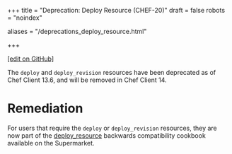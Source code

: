 +++
title = "Deprecation: Deploy Resource (CHEF-20)"
draft = false
robots = "noindex"


aliases = "/deprecations_deploy_resource.html"


  
    
    
    
    
+++    

[\[edit on GitHub\]](https://github.com/chef/chef-web-docs/blob/master/content/deprecations_deploy_resource.md)



The `deploy` and `deploy_revision` resources have been deprecated as of
Chef Client 13.6, and will be removed in Chef Client 14.

Remediation
===========

For users that require the `deploy` or `deploy_revision` resources, they
are now part of the
[deploy_resource](https://supermarket.chef.io/cookbooks/deploy_resource)
backwards compatibility cookbook available on the Supermarket.
